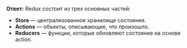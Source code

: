 **Ответ:**
Redux состоит из трех основных частей:

* **Store** — централизованное хранилище состояния.
* **Actions** — объекты, описывающие, что произошло.
* **Reducers** — функции, которые обновляют состояние на основе action.
